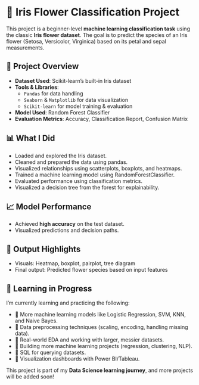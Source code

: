 # 🌸 Iris Flower Classification Project

This project is a beginner-level **machine learning classification task** using the classic **Iris flower dataset**. The goal is to predict the species of an Iris flower (Setosa, Versicolor, Virginica) based on its petal and sepal measurements.

## 🧠 Project Overview
- **Dataset Used**: Scikit-learn’s built-in Iris dataset
- **Tools & Libraries**: 
  - `Pandas` for data handling
  - `Seaborn` & `Matplotlib` for data visualization
  - `Scikit-learn` for model training & evaluation
- **Model Used**: Random Forest Classifier
- **Evaluation Metrics**: Accuracy, Classification Report, Confusion Matrix

## 📊 What I Did
- Loaded and explored the Iris dataset.
- Cleaned and prepared the data using pandas.
- Visualized relationships using scatterplots, boxplots, and heatmaps.
- Trained a machine learning model using RandomForestClassifier.
- Evaluated performance using classification metrics.
- Visualized a decision tree from the forest for explainability.

## 📈 Model Performance
- Achieved **high accuracy** on the test dataset.
- Visualized predictions and decision paths.

## 🚀 Output Highlights
- Visuals: Heatmap, boxplot, pairplot, tree diagram
- Final output: Predicted flower species based on input features

## 🔄 Learning in Progress

I’m currently learning and practicing the following:
- 🔹 More machine learning models like Logistic Regression, SVM, KNN, and Naive Bayes.
- 🔹 Data preprocessing techniques (scaling, encoding, handling missing data).
- 🔹 Real-world EDA and working with larger, messier datasets.
- 🔹 Building more machine learning projects (regression, clustering, NLP).
- 🔹 SQL for querying datasets.
- 🔹 Visualization dashboards with Power BI/Tableau.

This project is part of my **Data Science learning journey**, and more projects will be added soon!

